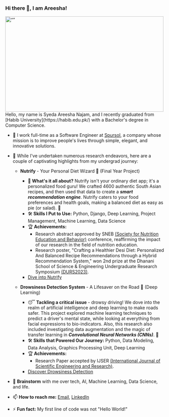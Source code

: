 ### Hi there 👋, I am Areesha!

<!--
**Syeda-Areesha-Najam/Syeda-Areesha-Najam** is a ✨ _special_ ✨ repository because its `README.md` (this file) appears on your GitHub profile.

Here are some ideas to get you started:

- 🔭 I’m currently working on ...
- 🌱 I’m currently learning ...
- 👯 I’m looking to collaborate on ...
- 🤔 I’m looking for help with ...
- 💬 Ask me about ...
- 📫 How to reach me: ...
- 😄 Pronouns: ...
- ⚡ Fun fact: ...
- ✵ I was a summer research student at Wolfram Summer School 2023, working on 3D Human Pose Estimation.
- 👩🏻‍💻 I am currently interning at Empathic Computing Lab to predict cognitive load from EEG data and galvanic sensor data.
-->
<img src="https://github.com/lauragift21/lauragift21/blob/master/code.gif?raw=true" alt= “” width="500" height="300">
Hello, my name is Syeda Areesha Najam, and I recently graduated from [Habib University](https://habib.edu.pk/) with a Bachelor's degree in Computer Science.

- 🌿 I work full-time as a Software Engineer at [Spursol](https://www.spursol.com/), a company whose mission is to improve people's lives through simple, elegant, and innovative solutions.
  
- 🌟 While I've undertaken numerous research endeavors, here are a couple of captivating highlights from my undergrad journey:
  - **Nutrify** - Your Personal Diet Wizard 🍏 (Final Year Project)
      - 🧐 **What's it all about?** Nutrify isn't your ordinary diet app; it's a personalized food guru! We crafted 4600 authentic South Asian recipes, and then used that data to create a _**smart recommendation engine**_. Nutrify caters to your food preferences and health goals, making a balanced diet as easy as pie (or salad). 🥗
      - 🛠️ **Skills I Put to Use:** Python, Django, Deep Learning, Project Management, Machine Learning, Data Science
      - 🏆 **Achievements:**
        - Research abstract approved by SNEB [(Society for Nutrition Education and Behavior)](https://www.linkedin.com/company/society-for-nutrition-education-and-behavior/) conference, reaffirming the impact of our research in the field of nutrition education.
        - Research poster, "Crafting a Healthier Desi Diet: Personalized And Balanced Recipe Recommendations through a Hybrid Recommendation System," won 2nd prize at the Dhanani School of Science & Engineering Undergraduate Research Symposium [(DURS2023)](https://habib.edu.pk/undergraduate-research-symposium/).
      - [Dive into Nutrify](https://github.com/Sehatmand-Duniya)
    
  - **Drowsiness Detection System** - A Lifesaver on the Road 🚗 (Deep Learning)
    - 😴 **Tackling a critical issue** - drowsy driving! We dove into the realm of artificial intelligence and deep learning to make roads safer. This project explored machine learning techniques to predict a driver's mental state, while looking at everything from facial expressions to bio-indicators. Also, this research also included investigating data augmentation and the magic of transfer learning in **_Convolutional Neural Networks (CNNs)_**. 🧠
    - 🛠️ **Skills that Powered Our Journey:** Python, Data Modeling, Data Analysis, Graphics Processing Unit, Deep Learning
    - 🏆 **Achievements:**
        - Research Paper accepted by IJSER [(International Journal of Scientific Engineering and Research)](https://www.ijser.in/?gclid=CjwKCAjwkNOpBhBEEiwAb3MvvW2CMT5WQOjhiYWhuaFGqX_JlXKftvrPbX_RrkJ4_y_wji8MLk6hAxoCfP8QAvD_BwE).
    - [Discover Drowsiness Detection](https://github.com/Syeda-Areesha-Najam/Drowsiness_Detection_System_Deep_Learning)
      
- 💬 **Brainstorm** with me over tech, AI, Machine Learning, Data Science, and life.
- 📫 **How to reach me:** [Email](areeshanajam275@gmail.com), [LinkedIn](https://www.linkedin.com/in/areesha-najam-datascientist-machinelearning/)
- ⚡ **Fun fact:** My first line of code was not "Hello World!"

